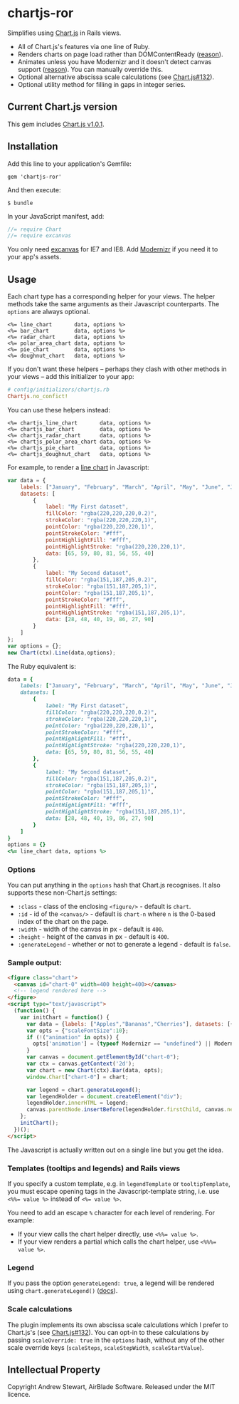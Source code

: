 # chartjs-ror

Simplifies using [Chart.js][] in Rails views.

* All of Chart.js's features via one line of Ruby.
* Renders charts on page load rather than DOMContentReady ([reason][browsersupport]).
* Animates unless you have Modernizr and it doesn't detect canvas support ([reason][browsersupport]).  You can manually override this.
* Optional alternative abscissa scale calculations (see [Chart.js#132][calculations]).
* Optional utility method for filling in gaps in integer series.


## Current Chart.js version

This gem includes [Chart.js v1.0.1](https://github.com/nnnick/Chart.js/tree/v1.0.1).


## Installation

Add this line to your application's Gemfile:

    gem 'chartjs-ror'

And then execute:

    $ bundle

In your JavaScript manifest, add:

```javascript
//= require Chart
//= require excanvas
```

You only need [excanvas][ExplorerCanvas] for IE7 and IE8.  Add [Modernizr][] if you need it to your app's assets.


## Usage

Each chart type has a corresponding helper for your views.  The helper methods take the same arguments as their Javascript counterparts.  The `options` are always optional.


```erb
<%= line_chart       data, options %>
<%= bar_chart        data, options %>
<%= radar_chart      data, options %>
<%= polar_area_chart data, options %>
<%= pie_chart        data, options %>
<%= doughnut_chart   data, options %>
```

If you don't want these helpers – perhaps they clash with other methods in your views – add this initializer to your app:

```ruby
# config/initializers/chartjs.rb
Chartjs.no_confict!
```

You can use these helpers instead:

```erb
<%= chartjs_line_chart       data, options %>
<%= chartjs_bar_chart        data, options %>
<%= chartjs_radar_chart      data, options %>
<%= chartjs_polar_area_chart data, options %>
<%= chartjs_pie_chart        data, options %>
<%= chartjs_doughnut_chart   data, options %>
```

For example, to render a [line chart][linechart] in Javascript:

```javascript
var data = {
    labels: ["January", "February", "March", "April", "May", "June", "July"],
    datasets: [
        {
            label: "My First dataset",
            fillColor: "rgba(220,220,220,0.2)",
            strokeColor: "rgba(220,220,220,1)",
            pointColor: "rgba(220,220,220,1)",
            pointStrokeColor: "#fff",
            pointHighlightFill: "#fff",
            pointHighlightStroke: "rgba(220,220,220,1)",
            data: [65, 59, 80, 81, 56, 55, 40]
        },
        {
            label: "My Second dataset",
            fillColor: "rgba(151,187,205,0.2)",
            strokeColor: "rgba(151,187,205,1)",
            pointColor: "rgba(151,187,205,1)",
            pointStrokeColor: "#fff",
            pointHighlightFill: "#fff",
            pointHighlightStroke: "rgba(151,187,205,1)",
            data: [28, 48, 40, 19, 86, 27, 90]
        }
    ]
};
var options = {};
new Chart(ctx).Line(data,options);
```

The Ruby equivalent is:

```ruby
data = {
    labels: ["January", "February", "March", "April", "May", "June", "July"],
    datasets: [
        {
            label: "My First dataset",
            fillColor: "rgba(220,220,220,0.2)",
            strokeColor: "rgba(220,220,220,1)",
            pointColor: "rgba(220,220,220,1)",
            pointStrokeColor: "#fff",
            pointHighlightFill: "#fff",
            pointHighlightStroke: "rgba(220,220,220,1)",
            data: [65, 59, 80, 81, 56, 55, 40]
        },
        {
            label: "My Second dataset",
            fillColor: "rgba(151,187,205,0.2)",
            strokeColor: "rgba(151,187,205,1)",
            pointColor: "rgba(151,187,205,1)",
            pointStrokeColor: "#fff",
            pointHighlightFill: "#fff",
            pointHighlightStroke: "rgba(151,187,205,1)",
            data: [28, 48, 40, 19, 86, 27, 90]
        }
    ]
}
options = {}
<%= line_chart data, options %>
```

### Options

You can put anything in the `options` hash that Chart.js recognises.  It also supports these non-Chart.js settings:

* `:class`          - class of the enclosing `<figure/>` - default is `chart`.
* `:id`             - id of the `<canvas/>` - default is `chart-n` where `n` is the 0-based index of the chart on the page.
* `:width`          - width of the canvas in px - default is `400`.
* `:height`         - height of the canvas in px - default is `400`.
* `:generateLegend` - whether or not to generate a legend - default is `false`.

### Sample output:

```html
<figure class="chart">
  <canvas id="chart-0" width=400 height=400></canvas>
  <!-- legend rendered here -->
</figure>
<script type="text/javascript">
  (function() {
    var initChart = function() {
      var data = {labels: ["Apples","Bananas","Cherries"], datasets: [{"data":[42,153,...],...}, ...]};
      var opts = {"scaleFontSize":10};
      if (!("animation" in opts)) {
        opts['animation'] = (typeof Modernizr == "undefined") || Modernizr.canvas;
      }
      var canvas = document.getElementById("chart-0");
      var ctx = canvas.getContext('2d');
      var chart = new Chart(ctx).Bar(data, opts);
      window.Chart["chart-0"] = chart;

      var legend = chart.generateLegend();
      var legendHolder = document.createElement("div");
      legendHolder.innerHTML = legend;
      canvas.parentNode.insertBefore(legendHolder.firstChild, canvas.nextSibling);
    };
	initChart();
  })();
</script>
```

The Javascript is actually written out on a single line but you get the idea.


### Templates (tooltips and legends) and Rails views

If you specify a custom template, e.g. in `legendTemplate` or `tooltipTemplate`, you must escape opening tags in the Javascript-template string, i.e. use `<%%= value %>` instead of `<%= value %>`.

You need to add an escape `%` character for each level of rendering.  For example:

- If your view calls the chart helper directly, use `<%%= value %>`.
- If your view renders a partial which calls the chart helper, use `<%%%= value %>`.


### Legend

If you pass the option `generateLegend: true`, a legend will be rendered using `chart.generateLegend()` ([docs][advanced]).


### Scale calculations

The plugin implements its own abscissa scale calculations which I prefer to Chart.js's (see [Chart.js#132][calculations]).  You can opt-in to these calculations by passing `scaleOverride: true` in the `options` hash, without any of the other scale override keys (`scaleSteps`, `scaleStepWidth`, `scaleStartValue`).


## Intellectual Property

Copyright Andrew Stewart, AirBlade Software.  Released under the MIT licence.


  [Chart.js]: http://www.chartjs.org/
  [Chartkick]: https://ankane.github.io/chartkick/
  [browsersupport]: http://www.chartjs.org/docs/#notes-browser-support
  [linechart]: http://www.chartjs.org/docs/#lineChart-exampleUsage
  [piechart]: http://www.chartjs.org/docs/#pieChart-exampleUsage
  [Modernizr]: http://modernizr.com
  [ExplorerCanvas]: https://code.google.com/p/explorercanvas
  [advanced]: http://www.chartjs.org/docs/#advanced-usage-prototype-methods
  [calculations]: https://github.com/nnnick/Chart.js/issues/132

